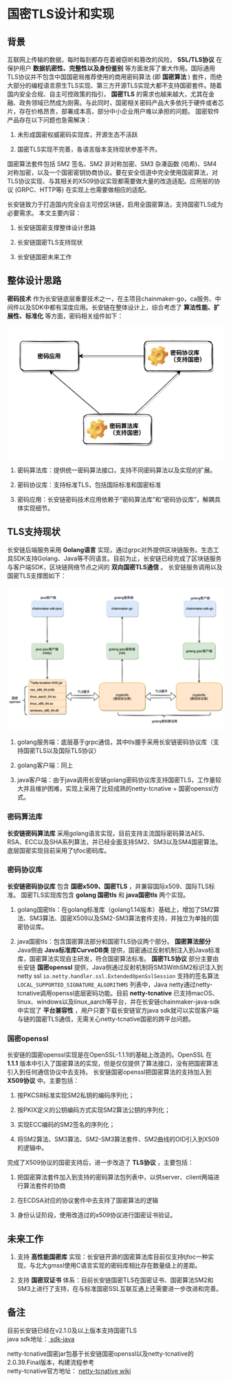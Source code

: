 # 国密TLS设计和实现
## 背景

互联网上传输的数据，每时每刻都存在着被窃听和篡改的风险， __SSL/TLS协议__ 在保护用户 __数据机密性、完整性以及身份鉴别__ 等方面发挥了重大作用。国际通用TLS协议并不包含中国国密局推荐使用的商用密码算法 (即 __国密算法__ ) 套件，而绝大部分的编程语言原生TLS实现、第三方开源TLS实现大都不支持国密套件。随着国内安全合规、自主可控政策的指引， __国密TLS__ 的需求也越来越大，尤其在金融、政务领域已然成为刚需。与此同时，国密相关密码产品大多依托于硬件或者芯片，存在价格昂贵，部署成本高，部分中小企业用户难以承担的问题。 国密软件产品存在以下问题也急需解决：

1. 未形成国密权威密码实现库，开源生态不活跃

2. 国密TLS实现不完善，各语言版本支持现状参差不齐。

国密算法套件包括 SM2 签名、SM2 非对称加密、SM3 杂凑函数 (哈希)、SM4 对称加密，以及一个国密密钥协商协议。要在安全信道中完全使用国密算法，对TLS协议实现、与其相关的X509协议实现都需要做大量的改造适配。应用层的协议 (GRPC、HTTP等) 在实现上也需要做相应的适配。

长安链致力于打造国内完全自主可控区块链，启用全国密算法，支持国密TLS成为必要需求。
本文主要内容：

1. 长安链国密支撑整体设计思路

2. 长安链国密TLS支持现状

3. 长安链国密未来工作

## 整体设计思路

 __密码技术__ 作为长安链底层重要技术之一，在主项目chainmaker-go，ca服务、中间件以及SDK中都有深度应用。长安链在整体设计上，综合考虑了 __算法性能、扩展性、标准化__ 等方面，密码相关组件如下：
 
 ![](../images/TLS-design-principal.png)


1. 密码算法库：提供统一密码算法接口，支持不同密码算法以及实现的扩展。

2. 密码协议库：支持标准TLS，包括国际标准和国密标准

3. 密码应用：长安链密码技术应用依赖于“密码算法库”和“密码协议库”，解耦具体实现细节。

## TLS支持现状

长安链后端服务采用 __Golang语言__ 实现，通过grpc对外提供区块链服务。生态工具SDK支持Golang、Java等不同语言。目前为止，长安链已经完成了区块链服务与客户端SDK，区块链网络节点之间的 __双向国密TLS通信__ 。 
长安链服务调用以及国密TLS支撑图如下：

![](../images/TLS-interconn-flow.png)

1. golang服务端：底层基于grpc通信，其中tls握手采用长安链密码协议库（支持国密TLS以及国际TLS协议）

2. golang客户端：同上

3. java客户端：由于java调用长安链golang密码协议库支持国密TLS，工作量较大并且维护困难，实现上采用了比较成熟的netty-tcnative + 国密openssl方式。

### 密码算法库

 __长安链密码算法库__ 采用golang语言实现，目前支持主流国际密码算法AES、RSA、ECC以及SHA系列算法，并已经全面支持SM2、SM3以及SM4国密算法。底层国密实现目前采用了tjfoc密码库。

### 密码协议库

 __长安链密码协议库__ 包含 __国密x509、国密TLS__ ，并兼容国际x509、国际TLS标准。 国密TLS实现库包含 __golang 国密tls__ 和 __java国密tls__ 两个实现。

1. golang国密tls：在golang标准库（golang1.14版本）基础上，增加了SM2算法、SM3算法、国密X509以及SM2-SM3算法套件支持，并独立为单独的国密协议库。

2. java国密tls：包含国密算法部分和国密TLS协议两个部分。 __国密算法部分__ Java侧由 __Java标准库CurveDB类__ 提供，国密通过反射机制注入到Java标准库，国密算法实现自主研发，符合国密算法标准。 __国密TLS协议__ 部分主要由长安链 __国密openssl__ 提供，Java侧通过反射机制将SM3WithSM2标识注入到netty ssl  `io.netty.handler.ssl.ExtendedOpenSslSession` 支持的签名算法 `LOCAL_SUPPORTED_SIGNATURE_ALGORITHMS` 列表中，Java netty通过netty-tcnative调用openssl底层密码功能。目前 __netty-tcnative__ 已支持macOS、linux、windows以及linux_aarch等平台，并在长安链chainmaker-java-sdk中实现了 __平台兼容性__ ，用户只要下载长安链官方java sdk就可以实现客户端与链的国密TLS通信，无需关心netty-tcnative国密的跨平台问题。

### __国密openssl__   
长安链的国密openssl实现是在OpenSSL-1.1.1l的基础上改造的。OpenSSL 在 __1.1.1__ 版本中引入了国密算法的实现，但是仅仅提供了算法接口，没有把国密算法引入到任何通信协议中去支持。
长安链国密openssl把国密算法的支持加入到 __X509协议__ 中。主要包括：

1. 按PKCS8标准实现SM2私钥的编码序列化；

2. 按PKIX定义的公钥编码方式实现SM2算法公钥的序列化；

3. 实现ECC编码的SM2签名的序列化；

4. 将SM2算法、SM3算法、SM2-SM3算法套件、SM2曲线的OID引入到X509的逻辑中。

完成了X509协议的国密支持后，进一步改造了 __TLS协议__ ，主要包括：

1. 把国密算法套件加入到支持的密码算法包列表中，以供server、client两端进行算法套件的协商

2. 在ECDSA对应的协议套件中去支持了国密算法的逻辑

3. 身份认证阶段，使用改造过的x509协议进行国密证书验证。

## 未来工作

1. 支持 __高性能国密库__ 实现：长安链开源的国密算法库目前仅支持tjfoc一种实现，与北大gmssl使用C语言实现的密码库相比存在数量级上的差距。

2. 支持 __国密双证书__ 体系：目前长安链国密TLS在国密证书、国密算法SM2和SM3上进行了支持，在与标准国密SSL互联互通上还需要进一步改进和完善。


## 备注
目前长安链已经在v2.1.0及以上版本支持国密TLS  
java sdk地址：<a href="https://git.chainmaker.org.cn/chainmaker/sdk-java"  target="_blank"> sdk-java </a>

netty-tcnative国密jar包基于长安链国密openssl以及netty-tcnative的2.0.39.Final版本，构建流程参考  
netty-tcnative官方地址： <a href="https://netty.io/wiki/forked-tomcat-native.html" target="_blank">netty-tcnative wiki</a>
